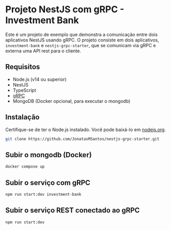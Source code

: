 # Projeto NestJS com gRPC - Investment Bank

Este é um projeto de exemplo que demonstra a comunicação entre dois aplicativos NestJS usando gRPC. O projeto consiste em dois aplicativos, `investment-bank` e `nestjs-grpc-starter`, que se comunicam via gRPC e externa uma API rest para o cliente.

## Requisitos

- Node.js (v14 ou superior)
- NestJS
- TypeScript
- [gRPC](https://grpc.io/)
- MongoDB (Docker opcional, para executar o mongodb)

## Instalação

Certifique-se de ter o Node.js instalado. Você pode baixá-lo em [nodejs.org](https://nodejs.org/).

```bash
git clone https://github.com/JonatasMSantos/nestjs-grpc-starter.git
```

## Subir o mongodb (Docker)

```bash
docker compose up
```

## Subir o serviço com gRPC
```bash
npm run start:dev investment-bank  
```

## Subir o serviço REST conectado ao gRPC
```bash
npm run start:dev
```

